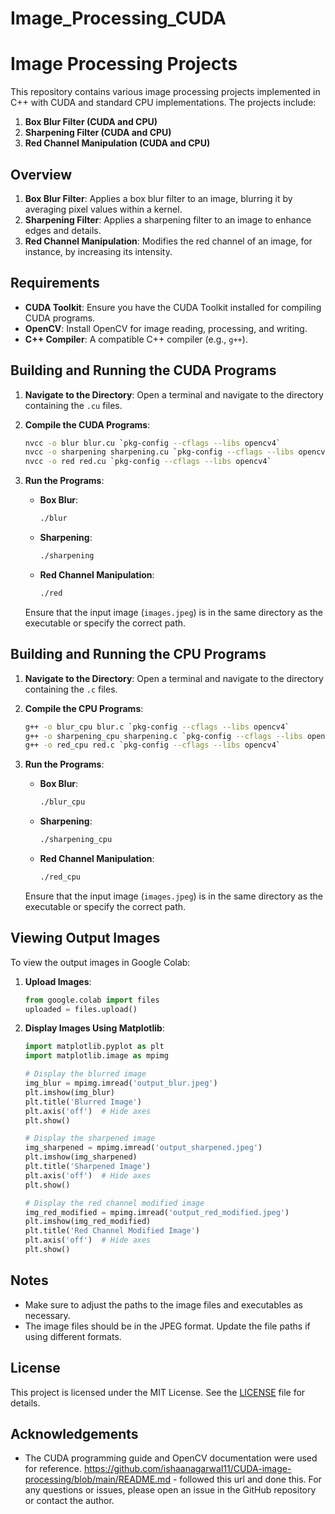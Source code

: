# Image_Processing_CUDA

# Image Processing Projects

This repository contains various image processing projects implemented in C++ with CUDA and standard CPU implementations. The projects include:

1. **Box Blur Filter (CUDA and CPU)**
2. **Sharpening Filter (CUDA and CPU)**
3. **Red Channel Manipulation (CUDA and CPU)**

## Overview

1. **Box Blur Filter**: Applies a box blur filter to an image, blurring it by averaging pixel values within a kernel.
2. **Sharpening Filter**: Applies a sharpening filter to an image to enhance edges and details.
3. **Red Channel Manipulation**: Modifies the red channel of an image, for instance, by increasing its intensity.

## Requirements

- **CUDA Toolkit**: Ensure you have the CUDA Toolkit installed for compiling CUDA programs.
- **OpenCV**: Install OpenCV for image reading, processing, and writing.
- **C++ Compiler**: A compatible C++ compiler (e.g., `g++`).

## Building and Running the CUDA Programs

1. **Navigate to the Directory**: Open a terminal and navigate to the directory containing the `.cu` files.

2. **Compile the CUDA Programs**:
    ```sh
    nvcc -o blur blur.cu `pkg-config --cflags --libs opencv4`
    nvcc -o sharpening sharpening.cu `pkg-config --cflags --libs opencv4`
    nvcc -o red red.cu `pkg-config --cflags --libs opencv4`
    ```

3. **Run the Programs**:
    - **Box Blur**:
      ```sh
      ./blur
      ```
    - **Sharpening**:
      ```sh
      ./sharpening
      ```
    - **Red Channel Manipulation**:
      ```sh
      ./red
      ```

   Ensure that the input image (`images.jpeg`) is in the same directory as the executable or specify the correct path.

## Building and Running the CPU Programs

1. **Navigate to the Directory**: Open a terminal and navigate to the directory containing the `.c` files.

2. **Compile the CPU Programs**:
    ```sh
    g++ -o blur_cpu blur.c `pkg-config --cflags --libs opencv4`
    g++ -o sharpening_cpu sharpening.c `pkg-config --cflags --libs opencv4`
    g++ -o red_cpu red.c `pkg-config --cflags --libs opencv4`
    ```

3. **Run the Programs**:
    - **Box Blur**:
      ```sh
      ./blur_cpu
      ```
    - **Sharpening**:
      ```sh
      ./sharpening_cpu
      ```
    - **Red Channel Manipulation**:
      ```sh
      ./red_cpu
      ```

   Ensure that the input image (`images.jpeg`) is in the same directory as the executable or specify the correct path.

## Viewing Output Images

To view the output images in Google Colab:

1. **Upload Images**:
    ```python
    from google.colab import files
    uploaded = files.upload()
    ```

2. **Display Images Using Matplotlib**:
    ```python
    import matplotlib.pyplot as plt
    import matplotlib.image as mpimg

    # Display the blurred image
    img_blur = mpimg.imread('output_blur.jpeg')
    plt.imshow(img_blur)
    plt.title('Blurred Image')
    plt.axis('off')  # Hide axes
    plt.show()

    # Display the sharpened image
    img_sharpened = mpimg.imread('output_sharpened.jpeg')
    plt.imshow(img_sharpened)
    plt.title('Sharpened Image')
    plt.axis('off')  # Hide axes
    plt.show()

    # Display the red channel modified image
    img_red_modified = mpimg.imread('output_red_modified.jpeg')
    plt.imshow(img_red_modified)
    plt.title('Red Channel Modified Image')
    plt.axis('off')  # Hide axes
    plt.show()
    ```

## Notes

- Make sure to adjust the paths to the image files and executables as necessary.
- The image files should be in the JPEG format. Update the file paths if using different formats.

## License

This project is licensed under the MIT License. See the [LICENSE](LICENSE) file for details.

## Acknowledgements

- The CUDA programming guide and OpenCV documentation were used for reference.
https://github.com/ishaanagarwal11/CUDA-image-processing/blob/main/README.md - followed this url and done this.
For any questions or issues, please open an issue in the GitHub repository or contact the author.


